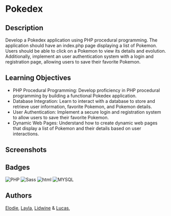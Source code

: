 
# Pokedex

## Description

Develop a Pokedex application using PHP procedural programming. The application should have an index.php page displaying a list of Pokemon. Users should be able to click on a Pokemon to view its details and evolution. Additionally, implement an user authentication system with a login and registration page, allowing users to save their favorite Pokemon.

## Learning Objectives
- PHP Procedural Programming: Develop proficiency in PHP procedural programming by building a functional Pokedex application.
- Database Integration: Learn to interact with a database to store and retrieve user information, favorite Pokemon, and Pokemon details.
- User Authentication: Implement a secure login and registration system to allow users to save their favorite Pokemon.
- Dynamic Web Pages: Understand how to create dynamic web pages that display a list of Pokemon and their details based on user interactions.

## Screenshots

## Badges



![PHP](https://img.shields.io/badge/PHP-777BB4?style=for-the-badge&logo=php&logoColor=white)
![Sass](https://img.shields.io/badge/Sass-CC6699?style=for-the-badge&logo=sass&logoColor=white)
![html](https://img.shields.io/badge/HTML-239120?style=for-the-badge&logo=html5&logoColor=white)
![MYSQL](https://img.shields.io/badge/MySQL-00000F?style=for-the-badge&logo=mysql&logoColor=white)


## Authors

[Elodie](https://github.com/Taweria), [Layla](https://github.com/LRI-2020), [Lidwine](https://github.com/LidwinePrior) & [Lucas](https://github.com/lbeauloi),


